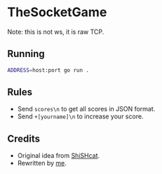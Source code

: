 # TheSocketGame

Note: this is not ws, it is raw TCP.

## Running

```bash
ADDRESS=host:port go run .
```

## Rules

- Send `scores\n` to get all scores in JSON format.
- Send `+[yourname]\n` to increase your score.

## Credits

- Original idea from [ShiSHcat](https://github.com/ShiSHcat).
- Rewritten by [me](https://github.com/roj1512).
